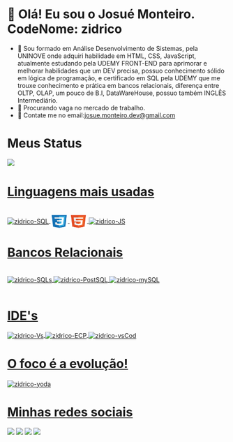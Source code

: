  <h1>👋 Olá! Eu sou o Josué Monteiro. CodeNome: zidrico </h1>

- 🌱 Sou formado em Análise Desenvolvimento de Sistemas, pela UNINOVE onde adquiri habilidade em HTML, CSS, JavaScript, atualmente estudando pela UDEMY FRONT-END para aprimorar e melhorar habilidades que um DEV precisa, possuo conhecimento  sólido em lógica de programação, e certificado em SQL pela UDEMY que me trouxe conhecimento e prática em bancos relacionais, diferença entre OLTP, OLAP, um pouco de B.I, DataWareHouse, possuo também INGLÊS Intermediário.
- 🤔 Procurando vaga no mercado de trabalho. 
- 💬 Contate me no email:josue.monteiro.dev@gmail.com
##
<div>
 <h1> Meus Status </h1>
  <a href="https://github.com/zidrico">
  <img height="180em" src="https://github-readme-stats.vercel.app/api?username=zidrico&show_icons=true&theme=dark&include_all_commits=true&count_private=true"/>
  
</div>
  <h1> Linguagens mais usadas </h1>
<div style="display: inline_block"><br>
   <img align="center" alt="zidrico-SQL" height="60" width="40"  src="https://www.svgrepo.com/show/331760/sql-database-generic.svg">
  <img align="center" alt="zidrico-CSS" height="30" width="40" src="https://raw.githubusercontent.com/devicons/devicon/master/icons/css3/css3-original.svg">
  <img align="center" alt="zidrico-HTML" height="30" width="40" src="https://raw.githubusercontent.com/devicons/devicon/master/icons/html5/html5-original.svg">
  <img align="center" alt="zidrico-JS" heigh="30" width="40" src="https://cdn.jsdelivr.net/gh/devicons/devicon/icons/javascript/javascript-original.svg">
 </div>
 
 <h1> Bancos Relacionais </h1>
 <div style="display: inline_block"><br>
  <img align="center" alt="zidrico-SQLs" height="60" width="80" src="https://www.svgrepo.com/show/303229/microsoft-sql-server-logo.svg">
  <img align="center" alt="zidrico-PostSQL" height="30" width="60"<img src="https://img.shields.io/badge/PostgreSQL-316192?style=for-the-  badge&logo=postgresql&logoColor=white" >
  <img align="center" alt="zidrico-mySQL" height="40" width="40"  src="https://www.svgrepo.com/show/355133/mysql.svg" >
 </div>

 <div style="display: inline_block"><br>
  <h1> IDE's </h1>
 <img align="center" alt="zidrico-Vs" height="40" width="120"  src="https://img.shields.io/badge/Visual_Studio-5C2D91?style=for-the-badge&logo=visual%20studio&logoColor=white">
 <img align="center" alt="zidrico-ECP" height="40" width="120"  src="https://img.shields.io/badge/Eclipse-2C2255?style=for-the-badge&logo=eclipse&logoColor=white">
 <img align="center" alt="zidrico-vsCod" height="40" width="120" src="https://cdn.jsdelivr.net/gh/devicons/devicon/icons/vscode/vscode-original-wordmark.svg">
</div>
 
 <h1> O foco é a evolução! </h1>
<div>
<img align="center" alt="zidrico-yoda" src="https://i0.wp.com/thumbs.gfycat.com/CorruptUnderstatedDanishswedishfarmdog-size_restricted.gif">
</div>

<div>
 <h1> Minhas redes sociais</h1>
  <a href="https://www.instagram.com/josue_redhot/" target="_blank"><img src="https://img.shields.io/badge/-Instagram-%23E4405F?style=for-the-badge&logo=instagram&logoColor=white" target="_blank"></a>
 	<a href="https://www.twitch.tv/jhoplay1996" target="_blank"><img src="https://img.shields.io/badge/Twitch-9146FF?style=for-the-badge&logo=twitch&logoColor=white" target="_blank"></a>
  <a href = "mailto:jhou1917@gmail.com"><img src="https://img.shields.io/badge/-Gmail-%23333?style=for-the-badge&logo=gmail&logoColor=white" target="_blank"></a>
  <a href="https://www.linkedin.com/in/josu%C3%A9-monteiro-34121b182/" target="_blank"><img src="https://img.shields.io/badge/-LinkedIn-%230077B5?style=for-the-badge&logo=linkedin&logoColor=white" target="_blank"></a> 
</div>
  
